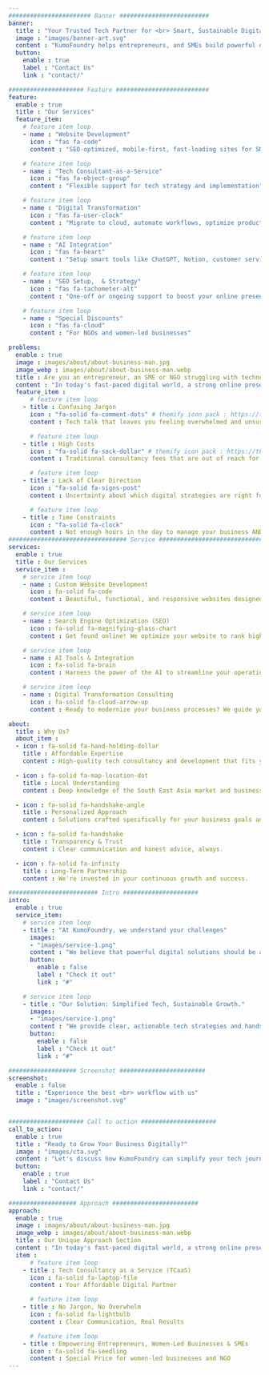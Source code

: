 ```yaml
---
####################### Banner #########################
banner:
  title : "Your Trusted Tech Partner for <br> Smart, Sustainable Digital Growth"
  image : "images/banner-art.svg"
  content : "KumoFoundry helps entrepreneurs, and SMEs build powerful online presences and streamline operations – without jargon or overwhelm. Get expert guidance and hands-on development tailored to your unique needs."
  button:
    enable : true
    label : "Contact Us"
    link : "contact/"

##################### Feature ##########################
feature:
  enable : true
  title : "Our Services"
  feature_item:
    # feature item loop
    - name : "Website Development"
      icon : "fas fa-code"
      content : "SEO-optimized, mobile-first, fast-loading sites for SMEs"

    # feature item loop
    - name : "Tech Consultant-as-a-Service"
      icon : "fas fa-object-group"
      content : "Flexible support for tech strategy and implementation"

    # feature item loop
    - name : "Digital Transformation"
      icon : "fas fa-user-clock"
      content : "Migrate to cloud, automate workflows, optimize productivity"

    # feature item loop
    - name : "AI Integration"
      icon : "fas fa-heart"
      content : "Setup smart tools like ChatGPT, Notion, customer service bots"

    # feature item loop
    - name : "SEO Setup,  & Strategy"
      icon : "fas fa-tachometer-alt"
      content : "One-off or ongoing support to boost your online presence"

    # feature item loop
    - name : "Special Discounts"
      icon : "fas fa-cloud"
      content : "For NGOs and women-led businesses"

problems:
  enable : true
  image : images/about/about-business-man.jpg
  image_webp : images/about/about-business-man.webp
  title : Are you an entrepreneur, an SME or NGO struggling with technology?
  content : "In today's fast-paced digital world, a strong online presence and efficient digital tools are no longer optional – they're essential for growth. But navigating the complexities of web development, SEO, cloud solutions, and digital transformation can be daunting. You might be facing:"
  feature_item :
      # feature item loop
    - title : Confusing Jargon
      icon : "fa-solid fa-comment-dots" # themify icon pack : https://themify.me/themify-icons
      content : Tech talk that leaves you feeling overwhelmed and unsure.

      # feature item loop
    - title : High Costs
      icon : "fa-solid fa-sack-dollar" # themify icon pack : https://themify.me/themify-icons
      content : Traditional consultancy fees that are out of reach for small businesses.

      # feature item loop
    - title : Lack of Clear Direction
      icon : "fa-solid fa-signs-post"
      content : Uncertainty about which digital strategies are right for your business goals.

      # feature item loop
    - title : Time Constraints
      icon : "fa-solid fa-clock"
      content : Not enough hours in the day to manage your business AND its digital needs.
################################# Service #################################
services:
  enable : true
  title : Our Services
  service_item :
    # service item loop
    - name : Custom Website Development
      icon : fa-solid fa-code
      content : Beautiful, functional, and responsive websites designed to convert visitors into customers.

    # service item loop
    - name : Search Engine Optimization (SEO)
      icon : fa-solid fa-magnifying-glass-chart
      content : Get found online! We optimize your website to rank higher in search results, driving organic traffic and increasing your visibility to potential clients.

    # service item loop
    - name : AI Tools & Integration
      icon : fa-solid fa-brain
      content : Harness the power of the AI to streamline your operations, enhance collaboration, and increase your productivity.

    # service item loop
    - name : Digital Transformation Consulting
      icon : fa-solid fa-cloud-arrow-up
      content : Ready to modernize your business processes? We guide you through the journey of adopting new technologies to improve efficiency, customer experience, and overall business performance.

about:
  title : Why Us?
  about_item :
  - icon : fa-solid fa-hand-holding-dollar
    title : Affordable Expertise
    content : High-quality tech consultancy and development that fits your budget.

  - icon : fa-solid fa-map-location-dot
    title : Local Understanding
    content : Deep knowledge of the South East Asia market and business landscape.

  - icon : fa-solid fa-handshake-angle
    title : Personalized Approach
    content : Solutions crafted specifically for your business goals and challenges.

  - icon : fa-solid fa-handshake
    title : Transparency & Trust
    content : Clear communication and honest advice, always.

  - icon : fa-solid fa-infinity
    title : Long-Term Partnership
    content : We're invested in your continuous growth and success.

######################### Intro #####################
intro:
  enable : true
  service_item:
    # service item loop
    - title : "At KumoFoundry, we understand your challenges"
      images:
      - "images/service-1.png"
      content : "We believe that powerful digital solutions should be accessible and understandable for everyone. That's why we've built a unique approach designed to empower your business, not complicate it."
      button:
        enable : false
        label : "Check it out"
        link : "#"

    # service item loop
    - title : "Our Solution: Simplified Tech, Sustainable Growth."
      images:
      - "images/service-1.png"
      content : "We provide clear, actionable tech strategies and hands-on development, ensuring you get the digital tools you need to thrive, all within your budget. We cut through the complexity, offering you peace of mind and tangible results."
      button:
        enable : false
        label : "Check it out"
        link : "#"

################### Screenshot ########################
screenshot:
  enable : false
  title : "Experience the best <br> workflow with us"
  image : "images/screenshot.svg"


##################### Call to action #####################
call_to_action:
  enable : true
  title : "Ready to Grow Your Business Digitally?"
  image : "images/cta.svg"
  content : "Let's discuss how KumoFoundry can simplify your tech journey and help you achieve your online goals. "
  button:
    enable : true
    label : "Contact Us"
    link : "contact/"

################### Approach ########################
approach:
  enable : true
  image : images/about/about-business-man.jpg
  image_webp : images/about/about-business-man.webp
  title : Our Unique Approach Section
  content : "In today's fast-paced digital world, a strong online presence and efficient digital tools are no longer optional – they're essential for growth. But navigating the complexities of web development, SEO, cloud solutions, and digital transformation can be daunting. You might be facing:"
  item :
      # feature item loop
    - title : Tech Consultancy as a Service (TCaaS)
      icon : fa-solid fa-laptop-file
      content : Your Affordable Digital Partner

      # feature item loop
    - title : No Jargon, No Overwhelm
      icon : fa-solid fa-lightbulb
      content : Clear Communication, Real Results

      # feature item loop
    - title : Empowering Entrepreneurs, Women-Led Businesses & SMEs
      icon : fa-solid fa-seedling
      content : Special Price for women-led businesses and NGO
---
```

